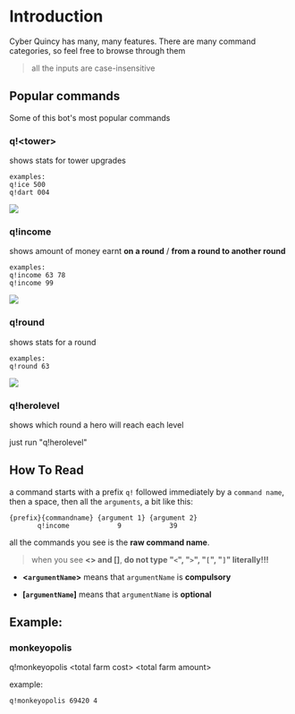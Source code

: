 # Introduction

Cyber Quincy has many, many features. There are many command categories, so feel free to browse through them

> all the inputs are case-insensitive

## Popular commands

Some of this bot's most popular commands

###  q!&lt;tower&gt;

shows stats for tower upgrades
```
examples: 
q!ice 500
q!dart 004
```
<img src="https://cdn.discordapp.com/attachments/699781597515481159/781538186140712980/Screenshot_1333.png"/>

### q!income

shows amount of money earnt **on a round** / **from a round to another round**

```
examples:
q!income 63 78
q!income 99
```
<img src = "https://cdn.discordapp.com/attachments/699781597515481159/781538180964941884/Screenshot_1332.png"/>

### q!round

shows stats for a round
```
examples:
q!round 63
```
<img src = "https://cdn.discordapp.com/attachments/699781597515481159/781538159804547123/Screenshot_1331.png"/>

### q!herolevel
shows which round a hero will reach each level

just run "q!herolevel"

## How To Read

a command starts with a prefix `q!` followed immediately by a `command name`, then a space, then all the `arguments`, a bit like this:

```
{prefix}{commandname} {argument 1} {argument 2}
       q!income            9            39
```

all the commands you see is the **raw command name**.

> when you see **&lt;> and []**, **do not type "`<`", "`>`", "`[`", "`]`" literally!!!**

-   **&lt;`argumentName`>** means that `argumentName` is **compulsory**

-   **[`argumentName`]** means that `argumentName` is **optional**

## Example:

### monkeyopolis

q!monkeyopolis &lt;total farm cost> &lt;total farm amount>

example:

```
q!monkeyopolis 69420 4
```
